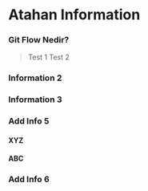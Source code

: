 # Atahan Information

### Git Flow Nedir?
> Test 1
> Test 2

### Information 2

### Information 3

### Add Info 5

#### XYZ

#### ABC

### Add Info 6